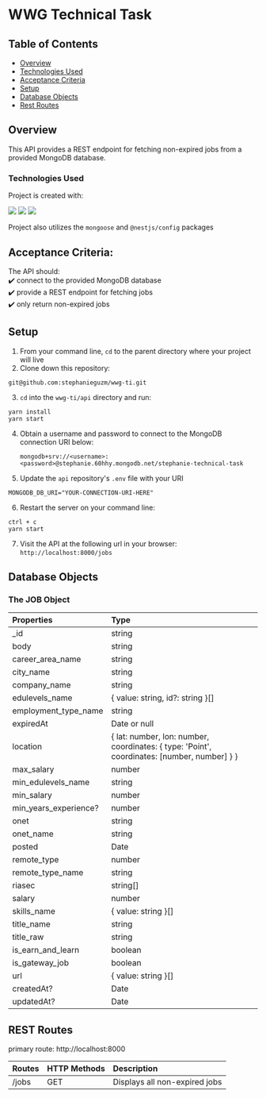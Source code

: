 # WWG Technical Task

## Table of Contents
* [Overview](#overview)
* [Technologies Used](#technologies-used)
* [Acceptance Criteria](#acceptance-criteria)
* [Setup](#setup)
* [Database Objects](#database-objects)
* [Rest Routes](#rest-routes)

## Overview
This API provides a REST endpoint for fetching non-expired jobs from a provided MongoDB database.<br>

### Technologies Used
Project is created with:
<p>
<img src="https://img.shields.io/badge/nestjs-%23E0234E.svg?style=for-the-badge&logo=nestjs&logoColor=white">
<img src="https://img.shields.io/badge/MongoDB-%234ea94b.svg?style=for-the-badge&logo=mongodb&logoColor=white">
<img src="https://img.shields.io/badge/yarn-%232C8EBB.svg?style=for-the-badge&logo=yarn&logoColor=white">

Project also utilizes the `mongoose` and `@nestjs/config` packages

## Acceptance Criteria: 
The API should:<br>
✔️ connect to the provided MongoDB database<br>
✔️ provide a REST endpoint for fetching jobs<br>
✔️ only return non-expired jobs<br>

## Setup
1. From your command line, `cd` to the parent directory where your project will live
2. Clone down this repository:
  ```
  git@github.com:stephanieguzm/wwg-ti.git
  ```
3. `cd` into the `wwg-ti/api` directory and run:
  ```
  yarn install
  yarn start
  ```
4. Obtain a username and password to connect to the MongoDB connection URI below:
   ```
   mongodb+srv://<username>:<password>@stephanie.60hhy.mongodb.net/stephanie-technical-task
   ```
6. Update the `api` repository's `.env` file with your URI
  ```
  MONGODB_DB_URI="YOUR-CONNECTION-URI-HERE"
  ```
6. Restart the server on your command line:
  ```
  ctrl + c
  yarn start
  ```
7. Visit the API at the following url in your browser: `http://localhost:8000/jobs`

## Database Objects
### The JOB Object
| Properties | Type  |
|:----------- |:--------|
|_id| string| 
|body| string |
|career_area_name| string | 
|city_name|string| 
|company_name | string| 
|edulevels_name| { value: string, id?: string }[] | 
|employment_type_name | string | 
|expiredAt|  Date or null | 
|location|  { lat: number, lon: number, coordinates: { type: 'Point', coordinates: [number, number] } } | 
|max_salary|  number | 
|min_edulevels_name| string | 
|min_salary|  number | 
|min_years_experience?|  number | 
|onet|  string | 
|onet_name|  string | 
|posted|  Date | 
|remote_type|  number | 
|remote_type_name|  string | 
|riasec| string[] | 
|salary|  number | 
|skills_name|  { value: string }[] | 
|title_name|  string | 
|title_raw|  string | 
|is_earn_and_learn|  boolean | 
|is_gateway_job|  boolean | 
|url|  { value: string }[] | 
|createdAt?|  Date | 
|updatedAt?|  Date | 

## REST Routes 
primary route: http://localhost:8000

| Routes | HTTP Methods| Description
|:------- |:---------------|:--------------
| /jobs| GET | Displays all non-expired jobs
